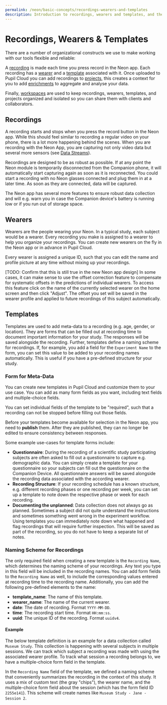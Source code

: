 ```yaml
---
permalink: /neon/basic-concepts/recordings-wearers-and-templates
description: Introduction to recordings, wearers and templates, and their usage in Pupil Cloud.
---
```


# Recordings, Wearers & Templates
There are a number of organizational constructs we use to make working with our tools flexible and reliable:

A [recording](/neon/basic-concepts/recordings-wearers-and-templates/#recordings) is made each time you press record in the Neon app. Each recording has a [wearer](/neon/basic-concepts/recordings-wearers-and-templates/#wearers) and a [template](/neon/basic-concepts/recordings-wearers-and-templates/#templates) associated with it. Once uploaded to Pupil Cloud you can add recordings to [projects](/neon/basic-concepts/projects-and-workspaces/#projects), this creates a context for you to add [enrichments](/neon/enrichments) to aggregate and analyse your data.

Finally, [workspaces](/neon/basic-concepts/projects-and-workspaces/#workspaces) are used to keep recordings, wearers, templates, and projects organized and isolated so you can share them with clients and collaborators.


## Recordings
A recording starts and stops when you press the record button in the Neon app. While this should feel similar to recording a regular video on your phone, there is a lot more happening behind the scenes. When you are recording with the Neon App, you are capturing not only video data but several more sensors (see [Data Streams](/neon/basic-concepts/data-streams)).

Recordings are designed to be as robust as possible. If at any point the Neon module is temporarily disconnected from the Companion phone, it will automatically start capturing again as soon as it is reconnected. You could start a recording with no Neon glasses connected and plug them in at a later time. As soon as they are connected, data will be captured.

The Neon app has several more features to ensure robust data collection and will e.g. warn you in case the Companion device's battery is running low or if you run out of storage space.

## Wearers
Wearers are the people wearing your Neon. In a typical study, each subject would be a wearer. Every recording you make is assigned to a wearer to help you organize your recordings. You can create new wearers on the fly in the Neon app or in advance in Pupil Cloud.

Every wearer is assigned a unique ID, such that you can edit the name and profile picture at any time without mixing up your recordings.

[TODO: Confirm that this is still true in the new Neon app design]
In some cases, it can make sense to use the offset correction feature to compensate for systematic offsets in the predictions of individual wearers. To access this feature click on the name of the currently selected wearer on the home screen and then click "Adjust". The offset you set will be saved in the wearer profile and applied to future recordings of this subject automatically.


## Templates
Templates are used to add meta-data to a recording (e.g. age, gender, or location). They are forms that can be filled out at recording time to document important information for your study. The responses will be saved alongside the recording. Further, templates define a naming scheme for recordings. If, for example, you add a field for the `Experiment Name` to the form, you can set this value to be added to your recording names automatically. This is useful if you have a pre-defined structure for your study.

### Form for Meta-Data
You can create new templates in Pupil Cloud and customize them to your use case. You can add as many form fields as you want, including text fields and multiple-choice fields.

You can set individual fields of the template to be "required", such that a recording can not be stopped before filling out those fields.

Before your templates become available for selection in the Neon app, you need to **publish** them. After they are published, they can no longer be edited to ensure consistency between responses.

Some example use-cases for template forms include:

- **Questionnaire**: During the recording of a scientific study participating subjects are often asked to fill out a questionnaire to capture e.g. demographic data. You can simply create a template for your questionnaire so your subjects can fill out the questionnaire on the Companion Device. All questionnaire answers will be saved alongside the recording data associated with the according wearer.
- **Recording Structure**: If your recording schedule has a known structure, e.g. different recording phases or one recording per week, you can set up a template to note down the respective phase or week for each recording.
- **Documenting the unplanned**: Data collection does not always go as planned. Sometimes a subject did not quite understand the instructions and sometimes something went wrong in the experiment workflow. Using templates you can immediately note down what happened and flag recordings that will require further inspection. This will be saved as part of the recording, so you do not have to keep a separate list of notes.

### Naming Scheme for Recordings 
The only required field when creating a new template is the `Recording Name`, which determines the naming scheme of your recordings. Any text you type in this field will be included in the recording names. You can add form fields to the `Recording Name` as well, to include the corresponding values entered at recording time to the recording name. Additionally, you can add the following pre-defined elements to the name:

- **template_name**: The name of this template.
- **wearer_name**: The name of the current wearer.
- **date**: The date of recording. Format `YYYY-MM-DD`.
- **time**: The recording start time. Format `HH:mm:ss`.
- **uuid**: The unique ID of the recording. Format `uuidv4`.

#### Example
The below template definition is an example for a data collection called `Museum Study`. This collection is happening with several subjects in multiple sessions. We can track which subject a recording was made with using the associated wearer profile. To track what session a recording belongs to, we have a multiple-choice form field in the template.

In the `Recording Name` field of the template, we defined a naming scheme that conveniently summarizes the recording in the context of this study. It uses a mix of custom text (the gray "chips"), the wearer name, and the multiple-choice form field about the session (which has the form field ID `2255e141`). This scheme will create names like `Museum Study - Jane - Session 2`.

<div style="display:flex;justify-content:center;" class="pb-4">
  <v-img
    :src="require('../../media/invisible/explainers/template-naming-example.jpg')"
    max-width=100%
  >
  </v-img>
</div>
